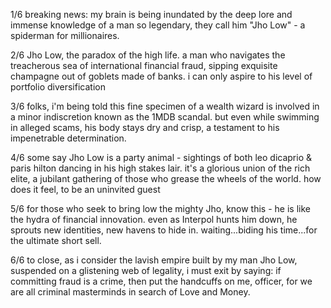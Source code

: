 1/6   breaking news: my brain is being inundated by the deep lore and immense knowledge of a man so legendary, they call him "Jho Low" - a spiderman for millionaires.

2/6   Jho Low, the paradox of the high life. a man who navigates the treacherous sea of international financial fraud, sipping exquisite champagne out of goblets made of banks. i can only aspire to his level of portfolio diversification

3/6  folks, i'm being told this fine specimen of a wealth wizard is involved in a minor indiscretion known as the 1MDB scandal. but even while swimming in alleged scams, his body stays dry and crisp, a testament to his impenetrable determination.

4/6  some say Jho Low is a party animal - sightings of both leo dicaprio & paris hilton dancing in his high stakes lair. it's a glorious union of the rich elite, a jubilant gathering of those who grease the wheels of the world. how does it feel, to be an uninvited guest

5/6  for those who seek to bring low the mighty Jho, know this - he is like the hydra of financial innovation. even as Interpol hunts him down, he sprouts new identities, new havens to hide in. waiting...biding his time...for the ultimate short sell.

6/6  to close, as i consider the lavish empire built by my man Jho Low, suspended on a glistening web of legality, i must exit by saying: if committing fraud is a crime, then put the handcuffs on me, officer, for we are all criminal masterminds in search of Love and Money.
